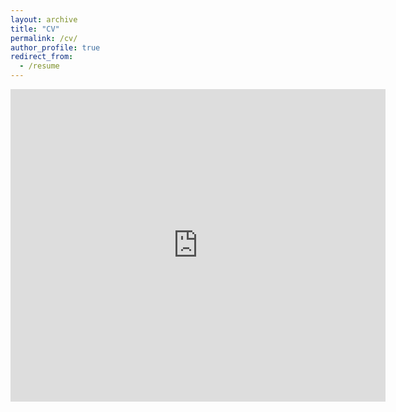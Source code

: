 ```yaml
---
layout: archive
title: "CV"
permalink: /cv/
author_profile: true
redirect_from:
  - /resume
---
```

<embed src="https://jhbyeon.github.io/files/cv.pdf" type="application/pdf" width="600px" height="500px" />
